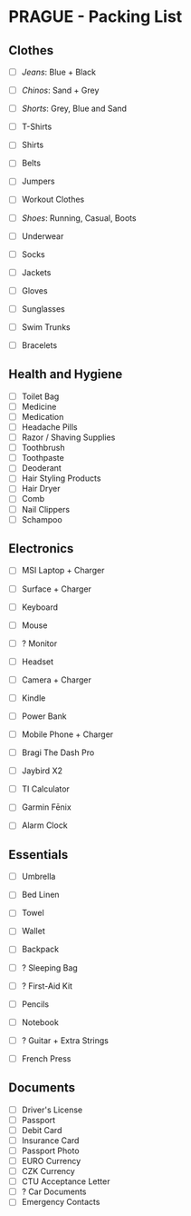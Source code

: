 # PRAGUE - Packing List

## Clothes

- [ ] *Jeans*: Blue + Black
- [ ] *Chinos*: Sand + Grey
- [ ] *Shorts*: Grey, Blue and Sand
- [ ] T-Shirts
- [ ] Shirts
- [ ] Belts
- [ ] Jumpers
- [ ] Workout Clothes
- [ ] *Shoes*: Running, Casual, Boots
- [ ] Underwear
- [ ] Socks
- [ ] Jackets
- [ ] Gloves
- [ ] Sunglasses
- [ ] Swim Trunks
- [ ] Bracelets


## Health and Hygiene

- [ ] Toilet Bag
- [ ] Medicine
- [ ] Medication
- [ ] Headache Pills
- [ ] Razor / Shaving Supplies
- [ ] Toothbrush
- [ ] Toothpaste
- [ ] Deoderant
- [ ] Hair Styling Products
- [ ] Hair Dryer
- [ ] Comb
- [ ] Nail Clippers
- [ ] Schampoo

## Electronics

- [ ] MSI Laptop + Charger
- [ ] Surface + Charger
- [ ] Keyboard
- [ ] Mouse
- [ ] ? Monitor
- [ ] Headset
- [ ] Camera + Charger
- [ ] Kindle
- [ ] Power Bank
- [ ] Mobile Phone + Charger
- [ ] Bragi The Dash Pro
- [ ] Jaybird X2
- [ ] TI Calculator
- [ ] Garmin Fēnix
- [ ] Alarm Clock


## Essentials

- [ ] Umbrella
- [ ] Bed Linen
- [ ] Towel
- [ ] Wallet
- [ ] Backpack
- [ ] ? Sleeping Bag
- [ ] ? First-Aid Kit
- [ ] Pencils
- [ ] Notebook
- [ ] ? Guitar + Extra Strings
- [ ] French Press


## Documents

- [ ] Driver's License
- [ ] Passport
- [ ] Debit Card
- [ ] Insurance Card
- [ ] Passport Photo
- [ ] EURO Currency
- [ ] CZK Currency
- [ ] CTU Acceptance Letter
- [ ] ? Car Documents
- [ ] Emergency Contacts
